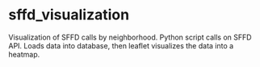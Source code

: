 # sffd_visualization
Visualization of SFFD calls by neighborhood. Python script calls on SFFD API. Loads data into database, then leaflet visualizes the data into a heatmap.
